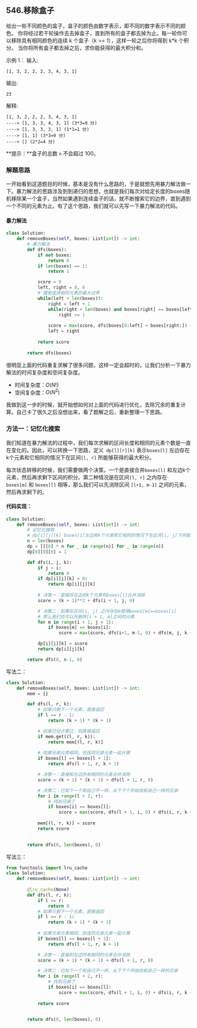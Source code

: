 ## 546.移除盒子

给出一些不同颜色的盒子，盒子的颜色由数字表示，即不同的数字表示不同的颜色。
你将经过若干轮操作去去掉盒子，直到所有的盒子都去掉为止。每一轮你可以移除具有相同颜色的连续 k 个盒子（k >= 1），这样一轮之后你将得到 k*k 个积分。
当你将所有盒子都去掉之后，求你能获得的最大积分和。

示例 1：
输入:

```
[1, 3, 2, 2, 2, 3, 4, 3, 1]
```

输出:

```
23
```

解释:

```
[1, 3, 2, 2, 2, 3, 4, 3, 1] 
----> [1, 3, 3, 4, 3, 1] (3*3=9 分) 
----> [1, 3, 3, 3, 1] (1*1=1 分) 
----> [1, 1] (3*3=9 分) 
----> [] (2*2=4 分)
```

**提示：**盒子的总数 `n` 不会超过 100。

### 解题思路

一开始看到这道题目的时候，基本是没有什么思路的，于是就想先用暴力解法做一下。暴力解法的思路涉及到到递归的思想，也就是我们每次对给定长度的boxes随机移除某一个盒子，当然如果遇到连续盒子的话，就不断搜索它的边界，直到遇到一个不同的元素为止。有了这个思路，我们就可以先写一下暴力解法的代码。

#### 暴力解法

```python 
class Solution:
    def removeBoxes(self, boxes: List[int]) -> int:
        # 暴力解法
        def dfs(boxes):
            if not boxes:
                return 0
            if len(boxes) == 1:
                return 1

            score = 0
            left, right = 0, 0
            # 搜索连续相同元素的最大边界
            while(left < len(boxes)):
                right = left + 1
                while(right < len(boxes) and boxes[right] == boxes[left]):
                    right += 1
                
                score = max(score, dfs(boxes[0:left] + boxes[right:]) + (right - left)**2)
                left = right
            
            return score
        
        return dfs(boxes)
```

很明显上面的代码重复求解了很多问题，这样一定会超时的，让我们分析一下暴力解法的时间复杂度和空间复杂度。

- 时间复杂度：$O(N!)$
- 空间复杂度：$O(N^2)$

我做到这一步的时候，就开始想如何对上面的代码进行优化，去除冗余的重复计算。自己卡了很久之后没想出来，看了题解之后，重新整理一下思路。

### 方法一：记忆化搜索

我们知道在暴力解法的过程中，我们每次求解的区间长度和相同的元素个数是一直在变化的。因此，可以转换一下思路，定义` dp[l][r][k]` 表示`boxes[l]` 左边存在k个元素和它相同的情况下在区间`[l, r]` 所能够获得的最大积分。

每次状态转移的时候，我们需要做两个决策，一个是直接合并`boxes[l]` 和左边k个元素，然后再求剩下区间的积分。第二种情况是在区间`[l, r]` 之内存在· `boxes[m]` 和 `boxes[l]` 相等，那么我们可以先消除区间 `[l+1, m-1]` 之间的元素，然后再求剩下的。

#### 代码实现：

```python 
class Solution:
    def removeBoxes(self, boxes: List[int]) -> int:
        # 记忆化搜索
        # dp[i][j][k] boxes[i]左边有k个元素和它相同的情况下在区间[i, j]下所能够获得的最大积分
        n = len(boxes)
        dp = [[[0] * n for _ in range(n)] for _ in range(n)]
        dp[0][0][0] = 1

        def dfs(i, j, k):
            if j < i:
                return 0
            if dp[i][j][k] > 0:
                return dp[i][j][k]
            
            # 决策一：直接将左边的k个元素和boxes[i]合并消除
            score = (k + 1)**2 + dfs(i + 1, j, 0)

            # 决策二：如果在区间[i, j] 之内存在m使得boxes[m]==boxes[i]
            # 那么我们也可以先删除[i + 1, m]之间的元素
            for m in range(i + 1, j + 1):
                if boxes[m] == boxes[i]:
                    score = max(score, dfs(i+1, m-1, 0) + dfs(m, j, k + 1))

            dp[i][j][k] = score
            return dp[i][j][k]

        return dfs(0, n-1, 0)
```

写法二：

```python
class Solution:
    def removeBoxes(self, boxes: List[int]) -> int:
        mem = {}

        def dfs(l, r, k):
            # 如果只剩下一个元素，直接返回
            if l == r - 1:
                return (k + 1) * (k + 1)

            # 如果已经计算过，则直接返回
            if mem.get((l, r, k)):
                return mem[(l, r, k)]
            
            # 如果兄弟元素相同，则连同兄弟元素一起计算
            if boxes[l] == boxes[l + 1]:
                return dfs(l + 1, r, k + 1)

            # 决策一：直接和左边所有相同的元素合并消除
            score = (k + 1) * (k + 1) + dfs(l + 1, r, 0)

            # 决策二：已知下一个和自己不一样，从下下个开始找和自己一样的兄弟
            for i in range(l + 2, r):
                # 找到兄弟了
                if boxes[i] == boxes[l]:
                    score = max(score, dfs(l + 1, i, 0) + dfs(i, r, k + 1))
            
            mem[(l, r, k)] = score
            return score

        
        return dfs(0, len(boxes), 0)
```

写法三：

````python
from functools import lru_cache
class Solution:
    def removeBoxes(self, boxes: List[int]) -> int:
      
        @lru_cache(None)
        def dfs(l, r, k):
            if l >= r:
                return 0
            # 如果只剩下一个元素，直接返回
            if l == r - 1:
                return (k + 1) * (k + 1)
            
            # 如果兄弟元素相同，则连同兄弟元素一起计算
            if boxes[l] == boxes[l + 1]:
                return dfs(l + 1, r, k + 1)

            # 决策一：直接和左边所有相同的元素合并消除
            score = (k + 1) * (k + 1) + dfs(l + 1, r, 0)

            # 决策二：已知下一个和自己不一样，从下下个开始找和自己一样的兄弟
            for i in range(l + 2, r):
                # 找到兄弟了
                if boxes[i] == boxes[l]:
                    score = max(score, dfs(l + 1, i, 0) + dfs(i, r, k + 1))
            
            return score

        
        return dfs(0, len(boxes), 0)
````



